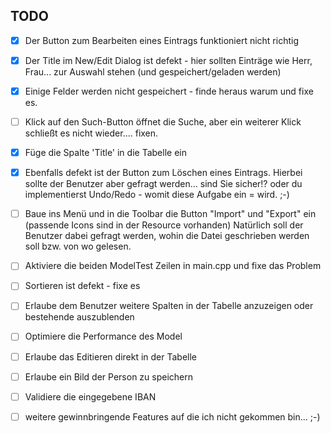 ## TODO
- [x] Der Button zum Bearbeiten eines Eintrags funktioniert nicht richtig
- [x] Der Title im New/Edit Dialog ist defekt - hier sollten Einträge wie Herr, Frau... zur Auswahl stehen (und gespeichert/geladen werden)
- [x] Einige Felder werden nicht gespeichert - finde heraus warum und fixe es.
- [ ] Klick auf den Such-Button öffnet die Suche, aber ein weiterer Klick schließt es nicht wieder.... fixen.
- [x] Füge die Spalte 'Title' in die Tabelle ein
- [x] Ebenfalls defekt ist der Button zum Löschen eines Eintrags. Hierbei sollte der Benutzer aber gefragt werden... sind Sie sicher!?
    oder du implementierst Undo/Redo - womit diese Aufgabe ein = wird. ;-)


- [ ] Baue ins Menü und in die Toolbar die Button "Import" und "Export" ein (passende Icons sind in der Resource vorhanden)
    Natürlich soll der Benutzer dabei gefragt werden, wohin die Datei geschrieben werden soll bzw. von wo gelesen.
- [ ] Aktiviere die beiden ModelTest Zeilen in main.cpp und fixe das Problem
- [ ]  Sortieren ist defekt - fixe es
- [ ]  Erlaube dem Benutzer weitere Spalten in der Tabelle anzuzeigen oder bestehende auszublenden
- [ ]  Optimiere die Performance des Model
- [ ]  Erlaube das Editieren direkt in der Tabelle


- [ ]  Erlaube ein Bild der Person zu speichern
- [ ]  Validiere die eingegebene IBAN
- [ ]  weitere gewinnbringende Features auf die ich nicht gekommen bin... ;-)

